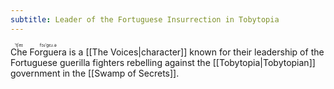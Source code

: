 ```yaml
---
subtitle: Leader of the Fortuguese Insurrection in Tobytopia
---
```


<ruby>Che<rt>ˈtʃeɪ</rt></ruby> <ruby>Forguera<rt>fɔɹˈgɛɹ.ə</rt></ruby> is a [[The Voices|character]] known for their leadership of the Fortuguese guerilla fighters rebelling against the [[Tobytopia|Tobytopian]] government in the [[Swamp of Secrets]].

<Youtube videoId="m9Mk31BjK-Q" />